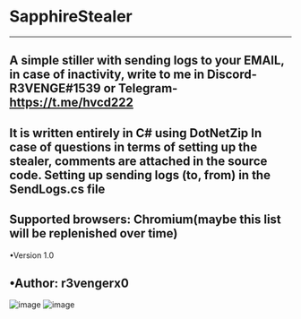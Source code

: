 # SapphireStealer
------------------------------------------------------------------------------------------------------------
A simple stiller with sending logs to your EMAIL, in case of inactivity, write to me in Discord- R3VENGE#1539 or Telegram- https://t.me/hvcd222
------------------------------------------------------------------------------------------------------------
It is written entirely in C# using DotNetZip
In case of questions in terms of setting up the stealer, comments are attached in the source code.
Setting up sending logs (to, from) in the SendLogs.cs file
------------------------------------------------------------------------------------------------------------
Supported browsers:
Chromium(maybe this list will be replenished over time)
------------------------------------------------------------------------------------------------------------
•Version 1.0

•Author: r3vengerx0
------------------------------------------------------------------------------------------------------------
![image](https://user-images.githubusercontent.com/112510447/209464192-12ae4dab-66fc-46d5-b2e9-9e8cab25b7dd.png)
![image](https://user-images.githubusercontent.com/112510447/209464194-7682515f-b4f4-4bd0-bf75-99d89e4ba1e4.png)
